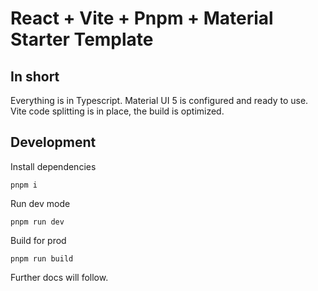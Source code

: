 # React + Vite + Pnpm + Material Starter Template

## In short

Everything is in Typescript. Material UI 5 is configured and ready to use. Vite code splitting is in place, the build is optimized.

## Development

Install dependencies

```text
pnpm i
```

Run dev mode

```text
pnpm run dev
```

Build for prod

```text
pnpm run build
```

Further docs will follow.
